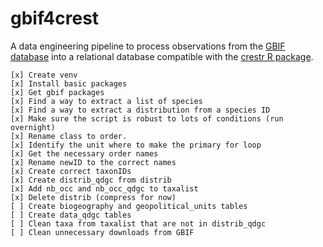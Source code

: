 # gbif4crest
A data engineering pipeline to process observations from the [GBIF database](https://www.gbif.org) into a relational database compatible with the [crestr R package](https://www.manuelchevalier.com/crestr/index.html).


    [x] Create venv
    [x] Install basic packages
    [x] Get gbif packages
    [x] Find a way to extract a list of species
    [x] Find a way to extract a distribution from a species ID
    [x] Make sure the script is robust to lots of conditions (run overnight)
    [x] Rename class to order.
    [x] Identify the unit where to make the primary for loop
    [x] Get the necessary order names
    [x] Rename newID to the correct names
    [x] Create correct taxonIDs
    [x] Create distrib_qdgc from distrib
    [x] Add nb_occ and nb_occ_qdgc to taxalist
    [x] Delete distrib (compress for now)
    [ ] Create biogeography and geopolitical_units tables
    [ ] Create data_qdgc tables
    [ ] Clean taxa from taxalist that are not in distrib_qdgc
    [ ] Clean unnecessary downloads from GBIF
